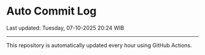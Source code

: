 # Auto Commit Log

Last updated: Tuesday, 07-10-2025 20:24 WIB

---

This repository is automatically updated every hour using GitHub Actions.
